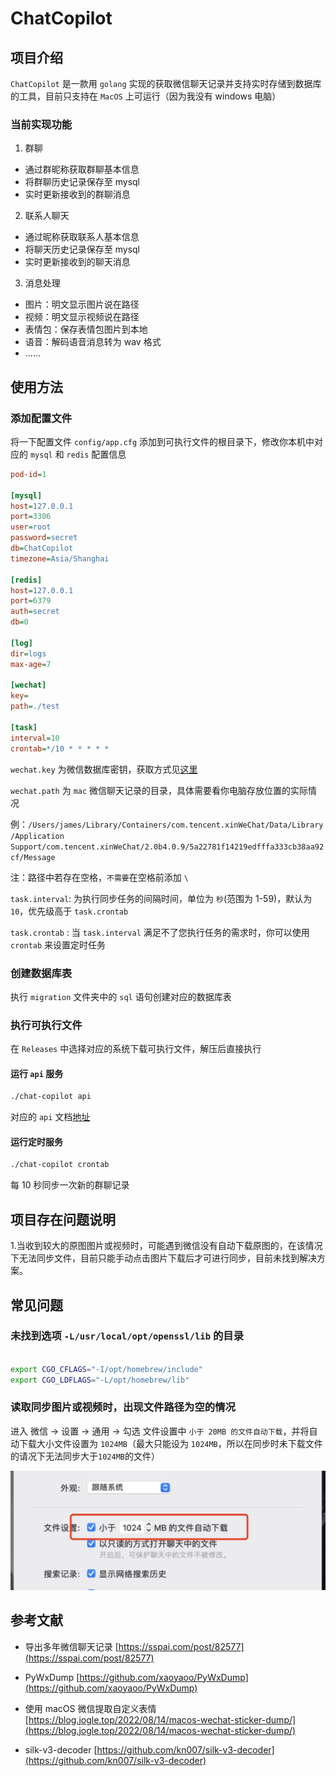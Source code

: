 # ChatCopilot

## 项目介绍

`ChatCopilot` 是一款用 `golang` 实现的获取微信聊天记录并支持实时存储到数据库的工具，目前只支持在 `MacOS` 上可运行（因为我没有 windows 电脑）

### 当前实现功能

1. 群聊

- 通过群昵称获取群聊基本信息
- 将群聊历史记录保存至 mysql
- 实时更新接收到的群聊消息

2. 联系人聊天

- 通过昵称获取联系人基本信息
- 将聊天历史记录保存至 mysql
- 实时更新接收到的聊天消息

3. 消息处理

- 图片：明文显示图片说在路径
- 视频：明文显示视频说在路径
- 表情包：保存表情包图片到本地
- 语音：解码语音消息转为 wav 格式
- ......

## 使用方法

### 添加配置文件

将一下配置文件 `config/app.cfg` 添加到可执行文件的根目录下，修改你本机中对应的 `mysql` 和 `redis` 配置信息

```cfg
pod-id=1

[mysql]
host=127.0.0.1
port=3306
user=root
password=secret
db=ChatCopilot
timezone=Asia/Shanghai

[redis]
host=127.0.0.1
port=6379
auth=secret
db=0

[log]
dir=logs
max-age=7

[wechat]
key=
path=./test

[task]
interval=10
crontab=*/10 * * * * *
```

`wechat.key` 为微信数据库密钥，获取方式见[这里](doc/mac数据库解密.md)

`wechat.path` 为 `mac` 微信聊天记录的目录，具体需要看你电脑存放位置的实际情况

例：`/Users/james/Library/Containers/com.tencent.xinWeChat/Data/Library/Application Support/com.tencent.xinWeChat/2.0b4.0.9/5a22781f14219edfffa333cb38aa92cf/Message`

注：路径中若存在空格，`不需要`在空格前添加 `\`

`task.interval`: 为执行同步任务的间隔时间，单位为 `秒`(范围为 1-59)，默认为 `10`，优先级高于 `task.crontab`

`task.crontab` : 当 `task.interval` 满足不了您执行任务的需求时，你可以使用 `crontab` 来设置定时任务

### 创建数据库表

执行 `migration` 文件夹中的 `sql` 语句创建对应的数据库表

### 执行可执行文件

在 `Releases` 中选择对应的系统下载可执行文件，解压后直接执行

#### 运行 `api` 服务

```sh
./chat-copilot api

```

对应的 `api` 文档[地址](doc/api.md)

#### 运行定时服务

```sh
./chat-copilot crontab

```

每 10 秒同步一次新的群聊记录

## 项目存在问题说明

1.当收到较大的原图图片或视频时，可能遇到微信没有自动下载原图的，在该情况下无法同步文件，目前只能手动点击图片下载后才可进行同步，目前未找到解决方案。

## 常见问题

### 未找到选项 `-L/usr/local/opt/openssl/lib` 的目录

```sh

export CGO_CFLAGS="-I/opt/homebrew/include"
export CGO_LDFLAGS="-L/opt/homebrew/lib"

```

### 读取同步图片或视频时，出现文件路径为空的情况

进入 微信 -> 设置 -> 通用 -> 勾选 文件设置中 `小于 20MB 的文件自动下载`，并将自动下载大小文件设置为 `1024MB`（最大只能设为 `1024MB`，所以在同步时未下载文件的请况下无法同步大于`1024MB`的文件）

![Alt](doc/img/wechat-file-setting.png)

## 参考文献

- 导出多年微信聊天记录 [https://sspai.com/post/82577](https://sspai.com/post/82577)

- PyWxDump [https://github.com/xaoyaoo/PyWxDump](https://github.com/xaoyaoo/PyWxDump)

- 使用 macOS 微信提取自定义表情 [https://blog.jogle.top/2022/08/14/macos-wechat-sticker-dump/](https://blog.jogle.top/2022/08/14/macos-wechat-sticker-dump/)

- silk-v3-decoder [https://github.com/kn007/silk-v3-decoder](https://github.com/kn007/silk-v3-decoder)
